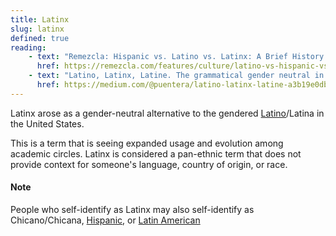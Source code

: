 ```yaml
---
title: Latinx
slug: latinx
defined: true
reading:
    - text: "Remezcla: Hispanic vs. Latino vs. Latinx: A Brief History of How These Words Originated"
      href: https://remezcla.com/features/culture/latino-vs-hispanic-vs-latinx-how-these-words-originated/
    - text: "Latino, Latinx, Latine. The grammatical gender neutral in Spanish"
      href: https://medium.com/@puentera/latino-latinx-latine-a3b19e0dbc1c
---
```


Latinx arose as a gender-neutral alternative to the gendered [Latino](#/latino)/Latina in the United States.

This is a term that is seeing expanded usage and evolution among academic circles. Latinx is considered a pan-ethnic term that does not provide context for someone's language, country of origin, or race.

#### Note

People who self-identify as Latinx may also self-identify as Chicano/Chicana, [Hispanic](#/hispanic), or [Latin American](/#latino)
